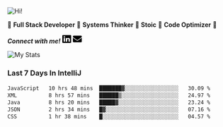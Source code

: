 <img src="https://i.giphy.com/media/3PAL5bChWnak0WJ32x/giphy.webp" alt="Hi!">

:star2: **Full Stack Developer** :star2: **Systems Thinker** :star2: **Stoic** :star2: **Code Optimizer** :star2:

***Connect with me!*** <a href="https://www.linkedin.com/in/ethan-glover/"><img src="https://raw.githubusercontent.com/eglove/eglove/eeb591600b73da426bd298d229e2fd96df019488/linkedin-brands.svg" alt="LinkedIn" width="20px" height="20px"></a> <a href="mailto:hello@ethang.email"><img src="https://raw.githubusercontent.com/eglove/eglove/47aceecf4819797d993f5facc7764cb99d0ab039/envelope-solid.svg" alt="Email" width="20px" height="20px"></a>

![My Stats](https://github-readme-stats.vercel.app/api?username=eglove&show_icons=true&theme=default&count_private=true)

### Last 7 Days In IntelliJ
<!--START_SECTION:waka-->
```text
JavaScript   10 hrs 48 mins  ███████▓░░░░░░░░░░░░░░░░░   30.09 % 
XML          8 hrs 57 mins   ██████▒░░░░░░░░░░░░░░░░░░   24.97 % 
Java         8 hrs 20 mins   █████▓░░░░░░░░░░░░░░░░░░░   23.24 % 
JSON         2 hrs 34 mins   █▓░░░░░░░░░░░░░░░░░░░░░░░   07.16 % 
CSS          1 hr 38 mins    █░░░░░░░░░░░░░░░░░░░░░░░░   04.57 % 
```
<!--END_SECTION:waka-->
